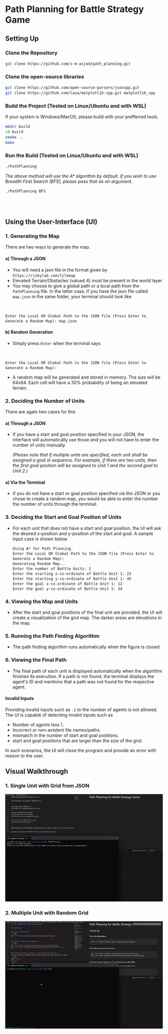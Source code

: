 # Path Planning for Battle Strategy Game

## Setting Up

### Clone the Repository
```bash
git clone https://github.com/s-m-asjad/path_planning.git
```

### Clone the open-source libraries
```bash
git clone https://github.com/open-source-parsers/jsoncpp.git
git clone https://github.com/lava/matplotlib-cpp.git matplotlib_cpp
```

### Build the Project (Tested on Linux/Ubuntu and with WSL)
If your system is Windows/MacOS, please build with your prefferred tools. 
```bash
mkdir build
cd build
cmake ..
make
```

### Run the Build (Tested on Linux/Ubuntu and with WSL)
```bash
./PathPlanning
```
*The above method will use the A\* algorithm by default. If you wish to use Breadth First Search (BFS), please pass that as an argument.*
```bash
./PathPlanning BFS
```

<br/>
<br/>

## Using the User-Interface (UI)
### 1. Generating the Map
There are two ways to generate the map.
#### a) Through a JSON
- You will need a json file in the format given by `https://riskylab.com/tilemap`
- Elevated Terrain/Obstacles (valued 4) must be present in the *world* layer
- You may choose to give a global path or a local path from the `PathPlanning` file. In the latter case, if you have the json file called `map.json` in the same folder, your terminal should look like 

<br/>

    
    Enter the Local OR Global Path to the JSON file (Press Enter to Generate a Random Map): map.json


#### b) Random Generation
- Simply press `Enter` when the terminal says

<br/>

    Enter the Local OR Global Path to the JSON file (Press Enter to Generate a Random Map):

- A random map will be generated and stored in memory. The size will be 64x64. Each cell will have a 30% probability of being an elevated terrain. 

### 2. Deciding the Number of Units
There are again two cases for this
#### a) Through a JSON
-   If you have a start and goal position specified in your JSON, the interface will automatically use those and you will not have to enter the number of units manually. 
    
    *(Please note that if multiple units are specified, each unit shall be assigned a goal in sequence. For example, if there are two units, then the first goal position will be assigned to Unit 1 and the second goal to Unit 2.)*

#### a) Via the Terminal
-   If you do not have a start or goal position specified via the JSON or you chose to create a random map, you would be able to enter the number the number of units through the terminal.

### 3. Deciding the Start and Goal Position of Units
- For each unit that does not have a start and goal position, the UI will ask the desired x-position and y-position of the start and goal. A sample input case is shown below

    ```
    Using A* for Path Planning.
    Enter the Local OR Global Path to the JSON file (Press Enter to Generate a Random Map):
    Generating Random Map...
    Enter the number of Battle Units: 1
    Enter the starting x-co-ordinate of Battle Unit 1: 23
    Enter the starting y-co-ordinate of Battle Unit 1: 45
    Enter the goal x-co-ordinate of Battle Unit 1: 12
    Enter the goal y-co-ordinate of Battle Unit 1: 34
    ```

### 4. Viewing the Map and Units
- After the start and goal positions of the final unit are provided, the UI will create a visualization of the grid map. The darker areas are elevations in the map.

### 5. Running the Path Finding Algorithm
- The path finding algorithm runs automatically when the figure is closed.
### 6. Viewing the Final Path
- The final path of each unit is displayed automatically when the algorithm finishes its execution. If a path is not found, the terminal displays the agent's ID and mentions that a path was not found for the respective agent. 


#### Invalid Inputs
Providing invalid inputs such as `-1` to the number of agents is not allowed. The UI is capable of detecting invalid inputs such as 
- Number of agents less 1.
- Incorrect or non-existent file names/paths.
- mismatch in the number of start and goal positions.
- start and goal positions that are larger than the size of the grid.

In such scenarios, the UI will close the program and provide an error with reason to the user. 

## Visual Walkthrough
### 1. Single Unit with Grid from JSON

![](images/ezgif-1-1be7e83a76.gif)

### 2. Multiple Unit with Random Grid

![](images/ezgif-1-8822cbacd7.gif)
